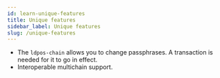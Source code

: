 ```yaml
---
id: learn-unique-features
title: Unique features
sidebar_label: Unique features
slug: /unique-features
---
```


- The `ldpos-chain` allows you to change passphrases. A transaction is needed for it to go in effect.
- Interoperable multichain support.
